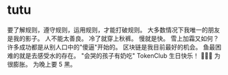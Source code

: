 # tutu
要了解规则，遵守规则，运用规则，才能打破规则。
大多数情况下我唯一的朋友是我的影子。
人不能太善良。
冷了就穿上秋裤。
慢就是快。
雪上加霜又如何？
许多成功都是从别人口中的"傻逼"开始的。
区块链是我目前最好的机会。
鱼最困难的就是去感受水的存在。
"会哭的孩子有奶吃"
TokenClub 生日快乐！ 🎂🎂🎂
为很膨胀。
为晚上要 5 黑。